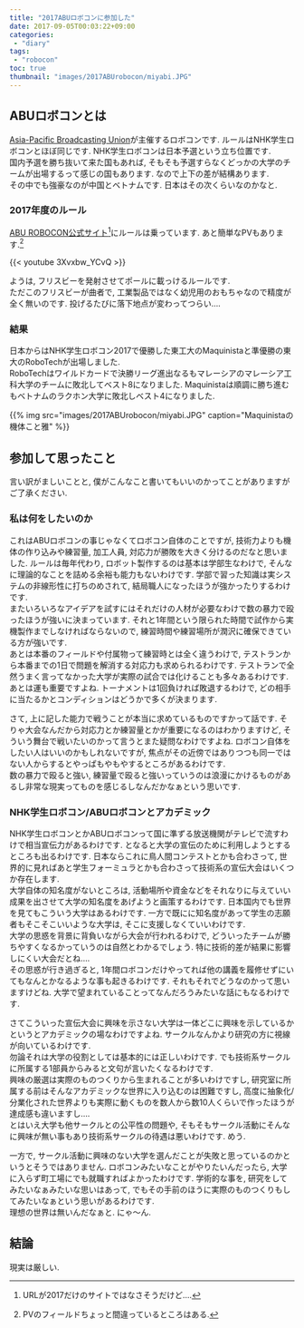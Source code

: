 ```yaml
---
title: "2017ABUロボコンに参加した"
date: 2017-09-05T00:03:22+09:00
categories:
 - "diary"
tags:
 - "robocon"
toc: true
thumbnail: "images/2017ABUrobocon/miyabi.JPG"
---
```


## ABUロボコンとは
[Asia-Pacific Broadcasting Union](http://www.abu.org.my/)が主催するロボコンです. ルールはNHK学生ロボコンとほぼ同じです. NHK学生ロボコンは日本予選という立ち位置です.  
国内予選を勝ち抜いて来た国もあれば, そもそも予選すらなくどっかの大学のチームが出場するって感じの国もあります. なので上下の差が結構あります.  
その中でも強豪なのが中国とベトナムです. 日本はその次くらいなのかなと.  

### 2017年度のルール
[ABU ROBOCON公式サイト](http://aburobocon.net/)[^1]にルールは乗っています. あと簡単なPVもあります.[^2]

{{< youtube 3Xvxbw_YCvQ >}}

ようは, フリスビーを発射させてポールに載っけるルールです.  
ただこのフリスビーが曲者で, 工業製品ではなく幼児用のおもちゃなので精度が全く無いのです. 投げるたびに落下地点が変わってつらい….

### 結果
日本からはNHK学生ロボコン2017で優勝した東工大のMaquinistaと準優勝の東大のRoboTechが出場しました.  
RoboTechはワイルドカードで決勝リーグ進出なるもマレーシアのマレーシア工科大学のチームに敗北してベスト8になりました. Maquinistaは順調に勝ち進むもベトナムのラクホン大学に敗北しベスト4になりました.

{{% img src="images/2017ABUrobocon/miyabi.JPG" caption="Maquinistaの機体こと雅" %}}

## 参加して思ったこと
言い訳がましいことと, 僕がこんなこと書いてもいいのかってことがありますがご了承ください. 
 
### 私は何をしたいのか
これはABUロボコンの事じゃなくてロボコン自体のことですが, 技術力よりも機体の作り込みや練習量, 加工人員, 対応力が勝敗を大きく分けるのだなと思いました. ルールは毎年代わり, ロボット製作するのは基本は学部生なわけで, そんなに理論的なことを詰める余裕も能力もないわけです. 学部で習った知識は実システムの非線形性に打ちのめされて, 結局職人になったほうが強かったりするわけです.  
またいろいろなアイデアを試すにはそれだけの人材が必要なわけで数の暴力で殴ったほうが強いに決まっています. それと1年間という限られた時間で試作から実機製作までしなければならないので, 練習時間や練習場所が潤沢に確保できている方が強いです.  
あとは本番のフィールドや付属物って練習時とは全く違うわけで, テストランから本番までの1日で問題を解消する対応力も求められるわけです. テストランで全然うまく言ってなかった大学が実際の試合では化けることも多々あるわけです.  
あとは運も重要ですよね. トーナメントは1回負ければ敗退するわけで, どの相手に当たるかとコンディションはどうかで多くが決まります.  
 
さて, 上に記した能力で戦うことが本当に求めているものですかって話です. そりゃ大会なんだから対応力とか練習量とかが重要になるのはわかりますけど, そういう舞台で戦いたいのかって言うとまた疑問なわけですよね. ロボコン自体をしたい人はいいのかもしれないですが, 焦点がその近傍ではありつつも同一ではない人からするとやっぱもやもやするところがあるわけです.  
数の暴力で殴ると強い, 練習量で殴ると強いっていうのは浪漫にかけるものがあるし非常な現実ってものを感じるしなんだかなぁという思いです.

### NHK学生ロボコン/ABUロボコンとアカデミック
NHK学生ロボコンとかABUロボコンって国に準ずる放送機関がテレビで流すわけで相当宣伝力があるわけです. となると大学の宣伝のために利用しようとするところも出るわけです. 日本ならこれに鳥人間コンテストとかも合わさって, 世界的に見ればあと学生フォーミュラとかも合わさって技術系の宣伝大会はいくつか存在します.  
大学自体の知名度がないところは, 活動場所や資金などをそれなりに与えていい成果を出させて大学の知名度をあげようと画策するわけです. 日本国内でも世界を見てもこういう大学はあるわけです. 一方で既にに知名度があって学生の志願者もそこそこいいような大学は, そこに支援しなくていいわけです.  
大学の思惑を背景に背負いながら大会が行われるわけで, どういったチームが勝ちやすくなるかっていうのは自然とわかるでしょう. 特に技術的差が結果に影響しにくい大会だとね….  
その思惑が行き過ぎると, 1年間ロボコンだけやってれば他の講義を履修せずにいてもなんとかなるような事も起きるわけです. それもそれでどうなのかって思いますけどね. 大学で望まれていることってなんだろうみたいな話にもなるわけです.

さてこういった宣伝大会に興味を示さない大学は一体どこに興味を示しているかというとアカデミックの場なわけですよね. サークルなんかより研究の方に視線が向いているわけです.  
勿論それは大学の役割としては基本的には正しいわけです. でも技術系サークルに所属する1部員からみると文句が言いたくなるわけです.  
興味の厳選は実際のものつくりから生まれることが多いわけですし, 研究室に所属する前はそんなアカデミックな世界に入り込むのは困難ですし, 高度に抽象化/分業化された世界よりも実際に動くものを数人から数10人くらいで作ったほうが達成感も違いますし….  
とはいえ大学も他サークルとの公平性の問題や, そもそもサークル活動にそんなに興味が無い事もあり技術系サークルの待遇は悪いわけです. めう.  

一方で, サークル活動に興味のない大学を選んだことが失敗と思っているのかというとそうではありません. ロボコンみたいなことがやりたいんだったら, 大学に入らず町工場にでも就職すればよかったわけです. 学術的な事を, 研究をしてみたいなぁみたいな思いはあって, でもその手前のほうに実際のものつくりもしてみたいなぁという思いがあるわけです.  
理想の世界は無いんだなぁと. にゃ〜ん.

## 結論
現実は厳しい.

[^1]:URLが2017だけのサイトではなさそうだけど….
[^2]:PVのフィールドちょっと間違っているところはある.
